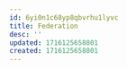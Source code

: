 ```yaml
---
id: 6yi0n1c68yp8qbvrhu1lyvc
title: Federation
desc: ''
updated: 1716125658801
created: 1716125658801
---
```

